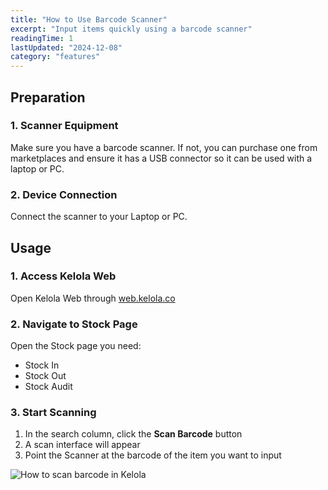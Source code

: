 ```yaml
---
title: "How to Use Barcode Scanner"
excerpt: "Input items quickly using a barcode scanner"
readingTime: 1
lastUpdated: "2024-12-08"
category: "features"
---
```


## Preparation

### 1. Scanner Equipment
Make sure you have a barcode scanner. If not, you can purchase one from marketplaces and ensure it has a USB connector so it can be used with a laptop or PC.

### 2. Device Connection
Connect the scanner to your Laptop or PC.

## Usage

### 1. Access Kelola Web
Open Kelola Web through [web.kelola.co](https://web.kelola.co)

### 2. Navigate to Stock Page
Open the Stock page you need:
- Stock In
- Stock Out
- Stock Audit

### 3. Start Scanning
1. In the search column, click the **Scan Barcode** button
2. A scan interface will appear
3. Point the Scanner at the barcode of the item you want to input

![How to scan barcode in Kelola](/src/assets/features/barcode-scanner.webp)